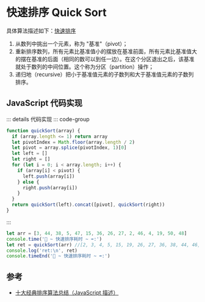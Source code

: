 # 快速排序 Quick Sort

具体算法描述如下：[快速排序](../../../直击概念/03algo/s_sort_6-quickSort.md)

1. 从数列中挑出一个元素，称为 "基准"（pivot）；
2. 重新排序数列，所有元素比基准值小的摆放在基准前面，所有元素比基准值大的摆在基准的后面（相同的数可以到任一边）。在这个分区退出之后，该基准就处于数列的中间位置。这个称为分区（partition）操作；
3. 递归地（recursive）把小于基准值元素的子数列和大于基准值元素的子数列排序。

## JavaScript 代码实现

::: details 代码实现
::: code-group

```js
function quickSort(array) {
  if (array.length <= 1) return array
  let pivotIndex = Math.floor(array.length / 2)
  let pivot = array.splice(pivotIndex, 1)[0]
  let left = []
  let right = []
  for (let i = 0; i < array.length; i++) {
    if (array[i] < pivot) {
      left.push(array[i])
    } else {
      right.push(array[i])
    }
  }
  return quickSort(left).concat([pivot], quickSort(right))
}
```

:::

```js
let arr = [3, 44, 38, 5, 47, 15, 36, 26, 27, 2, 46, 4, 19, 50, 48]
console.time('🚢 ~ 快速排序耗时 ~ ➡️:')
let ret = quickSort(arr) //[2, 3, 4, 5, 15, 19, 26, 27, 36, 38, 44, 46, 47, 48, 50]
console.log('ret:\n', ret)
console.timeEnd('🚢 ~ 快速排序耗时 ~ ➡️:')
```

## 参考

- [十大经典排序算法总结（JavaScript 描述）](https://juejin.cn/post/6844903444365443080)
